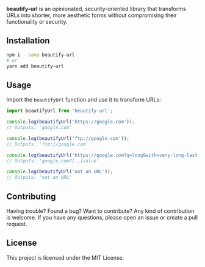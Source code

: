 **beautify-url** is an opinionated, security-oriented library that transforms URLs into shorter, more aesthetic forms without compromising their functionality or security.

## Installation

```bash
npm i --save beautify-url
# or
yarn add beautify-url
```

## Usage

Import the `beautifyUrl` function and use it to transform URLs:

```javascript
import beautifyUrl from 'beautify-url';

console.log(beautifyUrl('https://google.com'));
// Outputs: 'google.com'

console.log(beautifyUrl('ftp://google.com'));
// Outputs: 'ftp://google.com'

console.log(beautifyUrl('https://google.com?q=long&with=very-long-last-value'));
// Outputs: 'google.com?[..]value'

console.log(beautifyUrl('not an URL'));
// Outputs: 'not an URL'
```

## Contributing

Having trouble? Found a bug? Want to contribute? Any kind of contribution is welcome. If you have any questions, please open an issue or create a pull request.

## License

This project is licensed under the MIT License.
